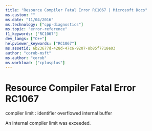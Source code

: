 ```yaml
---
title: "Resource Compiler Fatal Error RC1067 | Microsoft Docs"
ms.custom: ""
ms.date: "11/04/2016"
ms.technology: ["cpp-diagnostics"]
ms.topic: "error-reference"
f1_keywords: ["RC1067"]
dev_langs: ["C++"]
helpviewer_keywords: ["RC1067"]
ms.assetid: 6b23677d-428d-47c6-9207-8b85f7718e03
author: "corob-msft"
ms.author: "corob"
ms.workload: ["cplusplus"]
---
```

# Resource Compiler Fatal Error RC1067
compiler limit : identifier overflowed internal buffer  
  
 An internal compiler limit was exceeded.